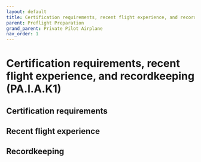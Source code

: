 ```yaml
---
layout: default
title: Certification requirements, recent flight experience, and recordkeeping
parent: Preflight Preparation
grand_parent: Private Pilot Airplane
nav_order: 1
---
```


# Certification requirements, recent flight experience, and recordkeeping (PA.I.A.K1)

## Certification requirements

## Recent flight experience

## Recordkeeping